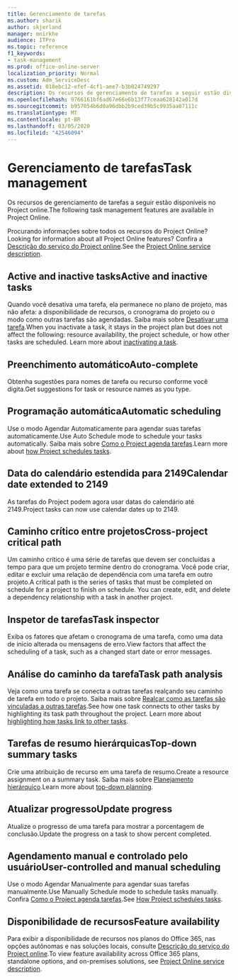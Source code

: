 ```yaml
---
title: Gerenciamento de tarefas
ms.author: sharik
author: skjerland
manager: mnirkhe
audience: ITPro
ms.topic: reference
f1_keywords:
- task-management
ms.prod: office-online-server
localization_priority: Normal
ms.custom: Adm_ServiceDesc
ms.assetid: 018ebc12-efef-4cf1-aee7-b3b024749297
description: Os recursos de gerenciamento de tarefas a seguir estão disponíveis no Project online.
ms.openlocfilehash: 9766161bf6ad67e66e6b13f77ceaa628142a017d
ms.sourcegitcommit: b957054b6d0a96dbb2b9ced39b5c9935aa07111c
ms.translationtype: MT
ms.contentlocale: pt-BR
ms.lasthandoff: 03/05/2020
ms.locfileid: "42546094"
---
```

# <a name="task-management"></a><span data-ttu-id="06fa5-103">Gerenciamento de tarefas</span><span class="sxs-lookup"><span data-stu-id="06fa5-103">Task management</span></span>

<span data-ttu-id="06fa5-104">Os recursos de gerenciamento de tarefas a seguir estão disponíveis no Project online.</span><span class="sxs-lookup"><span data-stu-id="06fa5-104">The following task management features are available in Project Online.</span></span>
  
<span data-ttu-id="06fa5-105">Procurando informações sobre todos os recursos do Project Online?</span><span class="sxs-lookup"><span data-stu-id="06fa5-105">Looking for information about all Project Online features?</span></span> <span data-ttu-id="06fa5-106">Confira a [Descrição do serviço do Project online](project-online-service-description.md).</span><span class="sxs-lookup"><span data-stu-id="06fa5-106">See the [Project Online service description](project-online-service-description.md).</span></span>
  
## <a name="active-and-inactive-tasks"></a><span data-ttu-id="06fa5-107">Active and inactive tasks</span><span class="sxs-lookup"><span data-stu-id="06fa5-107">Active and inactive tasks</span></span>

<span data-ttu-id="06fa5-p102">Quando você desativa uma tarefa, ela permanece no plano de projeto, mas não afeta: a disponibilidade de recursos, o cronograma do projeto ou o modo como outras tarefas são agendadas. Saiba mais sobre [Desativar uma tarefa](https://go.microsoft.com/fwlink/p/?LinkId=271335).</span><span class="sxs-lookup"><span data-stu-id="06fa5-p102">When you inactivate a task, it stays in the project plan but does not affect the following: resource availability, the project schedule, or how other tasks are scheduled. Learn more about [inactivating a task](https://go.microsoft.com/fwlink/p/?LinkId=271335).</span></span>
  
## <a name="auto-complete"></a><span data-ttu-id="06fa5-110">Preenchimento automático</span><span class="sxs-lookup"><span data-stu-id="06fa5-110">Auto-complete</span></span>

<span data-ttu-id="06fa5-111">Obtenha sugestões para nomes de tarefa ou recurso conforme você digita.</span><span class="sxs-lookup"><span data-stu-id="06fa5-111">Get suggestions for task or resource names as you type.</span></span> 
  
## <a name="automatic-scheduling"></a><span data-ttu-id="06fa5-112">Programação automática</span><span class="sxs-lookup"><span data-stu-id="06fa5-112">Automatic scheduling</span></span>

<span data-ttu-id="06fa5-113">Use o modo Agendar Automaticamente para agendar suas tarefas automaticamente.</span><span class="sxs-lookup"><span data-stu-id="06fa5-113">Use Auto Schedule mode to schedule your tasks automatically.</span></span> <span data-ttu-id="06fa5-114">Saiba mais sobre [Como o Project agenda tarefas](https://go.microsoft.com/fwlink/p/?LinkId=271331).</span><span class="sxs-lookup"><span data-stu-id="06fa5-114">Learn more about [how Project schedules tasks](https://go.microsoft.com/fwlink/p/?LinkId=271331).</span></span> 
  
## <a name="calendar-date-extended-to-2149"></a><span data-ttu-id="06fa5-115">Data do calendário estendida para 2149</span><span class="sxs-lookup"><span data-stu-id="06fa5-115">Calendar date extended to 2149</span></span>

<span data-ttu-id="06fa5-116">As tarefas do Project podem agora usar datas do calendário até 2149.</span><span class="sxs-lookup"><span data-stu-id="06fa5-116">Project tasks can now use calendar dates up to 2149.</span></span> 
  
## <a name="cross-project-critical-path"></a><span data-ttu-id="06fa5-117">Caminho crítico entre projetos</span><span class="sxs-lookup"><span data-stu-id="06fa5-117">Cross-project critical path</span></span>

<span data-ttu-id="06fa5-p104">Um caminho crítico é uma série de tarefas que devem ser concluídas a tempo para que um projeto termine dentro do cronograma. Você pode criar, editar e excluir uma relação de dependência com uma tarefa em outro projeto.</span><span class="sxs-lookup"><span data-stu-id="06fa5-p104">A critical path is the series of tasks that must be completed on schedule for a project to finish on schedule. You can create, edit, and delete a dependency relationship with a task in another project.</span></span> 
  
## <a name="task-inspector"></a><span data-ttu-id="06fa5-120">Inspetor de tarefas</span><span class="sxs-lookup"><span data-stu-id="06fa5-120">Task inspector</span></span>

<span data-ttu-id="06fa5-121">Exiba os fatores que afetam o cronograma de uma tarefa, como uma data de início alterada ou mensagens de erro.</span><span class="sxs-lookup"><span data-stu-id="06fa5-121">View factors that affect the scheduling of a task, such as a changed start date or error messages.</span></span>
  
## <a name="task-path-analysis"></a><span data-ttu-id="06fa5-122">Análise do caminho da tarefa</span><span class="sxs-lookup"><span data-stu-id="06fa5-122">Task path analysis</span></span>

<span data-ttu-id="06fa5-p105">Veja como uma tarefa se conecta a outras tarefas realçando seu caminho de tarefa em todo o projeto. Saiba mais sobre [Realçar como as tarefas são vinculadas a outras tarefas](https://go.microsoft.com/fwlink/p/?LinkId=271345).</span><span class="sxs-lookup"><span data-stu-id="06fa5-p105">See how one task connects to other tasks by highlighting its task path throughout the project. Learn more about [highlighting how tasks link to other tasks](https://go.microsoft.com/fwlink/p/?LinkId=271345).</span></span>
  
## <a name="top-down-summary-tasks"></a><span data-ttu-id="06fa5-125">Tarefas de resumo hierárquicas</span><span class="sxs-lookup"><span data-stu-id="06fa5-125">Top-down summary tasks</span></span>

<span data-ttu-id="06fa5-126">Crie uma atribuição de recurso em uma tarefa de resumo.</span><span class="sxs-lookup"><span data-stu-id="06fa5-126">Create a resource assignment on a summary task.</span></span> <span data-ttu-id="06fa5-127">Saiba mais sobre [Planejamento hierárquico](https://go.microsoft.com/fwlink/p/?LinkId=271333).</span><span class="sxs-lookup"><span data-stu-id="06fa5-127">Learn more about [top-down planning](https://go.microsoft.com/fwlink/p/?LinkId=271333).</span></span>
  
## <a name="update-progress"></a><span data-ttu-id="06fa5-128">Atualizar progresso</span><span class="sxs-lookup"><span data-stu-id="06fa5-128">Update progress</span></span>

<span data-ttu-id="06fa5-129">Atualize o progresso de uma tarefa para mostrar a porcentagem de conclusão.</span><span class="sxs-lookup"><span data-stu-id="06fa5-129">Update the progress on a task to show percent completed.</span></span>
  
## <a name="user-controlled-and-manual-scheduling"></a><span data-ttu-id="06fa5-130">Agendamento manual e controlado pelo usuário</span><span class="sxs-lookup"><span data-stu-id="06fa5-130">User-controlled and manual scheduling</span></span>

<span data-ttu-id="06fa5-131">Use o modo Agendar Manualmente para agendar suas tarefas manualmente.</span><span class="sxs-lookup"><span data-stu-id="06fa5-131">Use Manually Schedule mode to schedule tasks manually.</span></span> <span data-ttu-id="06fa5-132">Confira [Como o Project agenda tarefas](https://go.microsoft.com/fwlink/p/?LinkId=271331).</span><span class="sxs-lookup"><span data-stu-id="06fa5-132">See [How Project schedules tasks](https://go.microsoft.com/fwlink/p/?LinkId=271331).</span></span>
  
## <a name="feature-availability"></a><span data-ttu-id="06fa5-133">Disponibilidade de recursos</span><span class="sxs-lookup"><span data-stu-id="06fa5-133">Feature availability</span></span>

<span data-ttu-id="06fa5-134">Para exibir a disponibilidade de recursos nos planos do Office 365, nas opções autônomas e nas soluções locais, consulte [Descrição do serviço do Project online](project-online-service-description.md).</span><span class="sxs-lookup"><span data-stu-id="06fa5-134">To view feature availability across Office 365 plans, standalone options, and on-premises solutions, see [Project Online service description](project-online-service-description.md).</span></span>
  